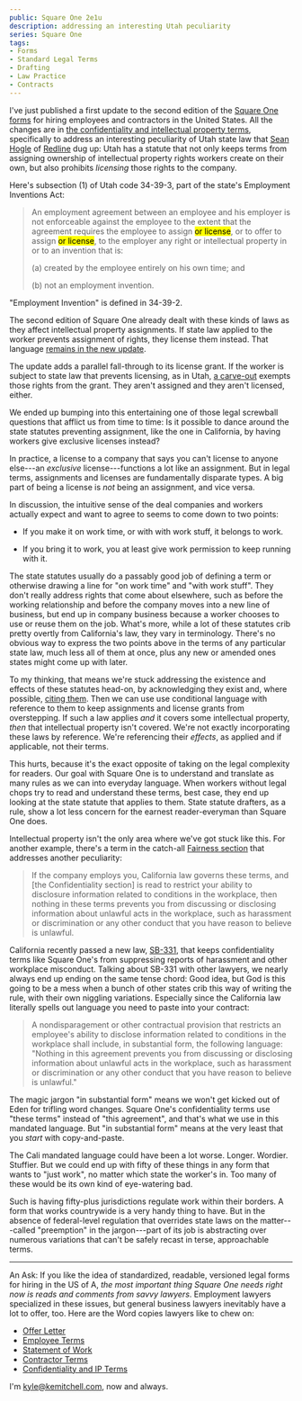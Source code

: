 ```yaml
---
public: Square One 2e1u
description: addressing an interesting Utah peculiarity
series: Square One
tags:
- Forms
- Standard Legal Terms
- Drafting
- Law Practice
- Contracts
---
```


I've just published a first update to the second edition of the [Square One forms](https://squareoneforms.com) for hiring employees and contractors in the United States.  All the changes are in [the confidentiality and intellectual property terms](https://squareoneforms.com/confidentiality-ip/2e1u), specifically to address an interesting peculiarity of Utah state law that [Sean Hogle](https://epic.law/) of [Redline](https://redline.net) dug up: Utah has a statute that not only keeps terms from assigning ownership of intellectual property rights workers create on their own, but also prohibits _licensing_ those rights to the company.

Here's subsection (1) of Utah code 34-39-3, part of the state's Employment Inventions Act:

> An employment agreement between an employee and his employer is not enforceable against the employee to the extent that the agreement requires the employee to assign <mark>or license</mark>, or to offer to assign <mark>or license</mark>, to the employer any right or intellectual property in or to an invention that is:
>
> (a) created by the employee entirely on his own time; and
>
> (b) not an employment invention.

"Employment Invention" is defined in 34-39-2.

The second edition of Square One already dealt with these kinds of laws as they affect intellectual property assignments.  If state law applied to the worker prevents assignment of rights, they license them instead.  That language [remains in the new update](https://squareoneforms.com/confidentiality-ip/2e1u#state-invention-assignment-exceptions).

The update adds a parallel fall-through to its license grant.  If the worker is subject to state law that prevents licensing, as in Utah, [a carve-out](https://squareoneforms.com/confidentiality-ip/2e1u#state-license-exceptions) exempts those rights from the grant.  They aren't assigned and they aren't licensed, either.

We ended up bumping into this entertaining one of those legal screwball questions that afflict us from time to time: Is it possible to dance around the state statutes preventing assignment, like the one in California, by having workers give exclusive licenses instead?

In practice, a license to a company that says you can't license to anyone else---an _exclusive_ license---functions a lot like an assignment.  But in legal terms, assignments and licenses are fundamentally disparate types.  A big part of being a license is _not_ being an assignment, and vice versa.

In discussion, the intuitive sense of the deal companies and workers actually expect and want to agree to seems to come down to two points:

- If you make it on work time, or with with work stuff, it belongs to work.

- If you bring it to work, you at least give work permission to keep running with it.

The state statutes usually do a passably good job of defining a term or otherwise drawing a line for "on work time" and "with work stuff".  They don't really address rights that come about elsewhere, such as before the working relationship and before the company moves into a new line of business, but end up in company business because a worker chooses to use or reuse them on the job.  What's more, while a lot of these statutes crib pretty overtly from California's law, they vary in terminology.  There's no obvious way to express the two points above in the terms of any particular state law, much less all of them at once, plus any new or amended ones states might come up with later.

To my thinking, that means we're stuck addressing the existence and effects of these statutes head-on, by acknowledging they exist and, where possible, [citing them](https://squareoneforms.com/confidentiality-ip/2e1u#state-invention-assignment-exceptions).  Then we can use use conditional language with reference to them to keep assignments and license grants from overstepping.  If such a law applies _and_ it covers some intellectual property, _then_ that intellectual property isn't covered.  We're not exactly incorporating these laws by reference.  We're referencing their _effects_, as applied and if applicable, not their terms.

This hurts, because it's the exact opposite of taking on the legal complexity for readers.  Our goal with Square One is to understand and translate as many rules as we can into everyday language.  When workers without legal chops try to read and understand these terms, best case, they end up looking at the state statute that applies to them.  State statute drafters, as a rule, show a lot less concern for the earnest reader-everyman than Square One does.

Intellectual property isn't the only area where we've got stuck like this.  For another example, there's a term in the catch-all [Fairness section](https://squareoneforms.com/confidentiality-ip/2e1u#fairness) that addresses another peculiarity:

> If the company employs you, California law governs these terms, and [the Confidentiality section] is read to restrict your ability to disclosure information related to conditions in the workplace, then nothing in these terms prevents you from discussing or disclosing information about unlawful acts in the workplace, such as harassment or discrimination or any other conduct that you have reason to believe is unlawful.

California recently passed a new law, [SB-331](https://leginfo.legislature.ca.gov/faces/billTextClient.xhtml?bill_id=202120220SB331), that keeps confidentiality terms like Square One's from suppressing reports of harassment and other workplace misconduct.  Talking about SB-331 with other lawyers, we nearly always end up ending on the same tense chord:  Good idea, but God is this going to be a mess when a bunch of other states crib this way of writing the rule, with their own niggling variations.  Especially since the California law literally spells out language you need to paste into your contract:

> A nondisparagement or other contractual provision that restricts an employee's ability to disclose information related to conditions in the workplace shall include, in substantial form, the following language: "Nothing in this agreement prevents you from discussing or disclosing information about unlawful acts in the workplace, such as harassment or discrimination or any other conduct that you have reason to believe is unlawful."

The magic jargon "in substantial form" means we won't get kicked out of Eden for trifling word changes.  Square One's confidentiality terms use "these terms" instead of "this agreement", and that's what we use in this mandated language.  But "in substantial form" means at the very least that you _start_ with copy-and-paste.

The Cali mandated language could have been a lot worse.  Longer.  Wordier.  Stuffier.  But we could end up with fifty of these things in any form that wants to "just work", no matter which state the worker's in.  Too many of these would be its own kind of eye-watering bad.

Such is having fifty-plus jurisdictions regulate work within their borders.  A form that works countrywide is a very handy thing to have.  But in the absence of federal-level regulation that overrides state laws on the matter---called "preemption" in the jargon---part of its job is abstracting over numerous variations that can't be safely recast in terse, approachable terms.

---

An Ask: If you like the idea of standardized, readable, versioned legal forms for hiring in the US of A, _the most important thing Square One needs right now is reads and comments from savvy lawyers_.  Employment lawyers specialized in these issues, but general business lawyers inevitably have a lot to offer, too.  Here are the Word copies lawyers like to chew on:

- [Offer Letter](https://squareoneforms.com/offer-letter/2e1u.docx)
- [Employee Terms](https://squareoneforms.com/employee/2e1u.docx)
- [Statement of Work](https://squareoneforms.com/statement-of-work/2e1u.docx)
- [Contractor Terms](https://squareoneforms.com/contractor/2e1u.docx)
- [Confidentiality and IP Terms](https://squareoneforms.com/confidentiality-ip/2e1u.docx)

I'm <kyle@kemitchell.com>, now and always.
